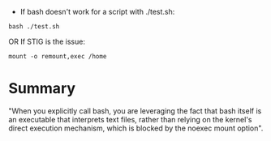 * If bash doesn't work for a script with ./test.sh:
```
bash ./test.sh
```
OR If STIG is the issue:
```
mount -o remount,exec /home
```

# Summary
"When you explicitly call bash, you are leveraging the fact that bash itself is an executable that interprets text files, rather than relying on the kernel's direct execution mechanism, which is blocked by the noexec mount option".
